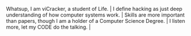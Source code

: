 Whatsup, I am viCracker, a student of Life. |
I define hacking as just deep understanding of how computer systems work. |
Skills are more important than papers, though I am a holder of a Computer Science Degree. |
I listen more, let my CODE do the talking. |

<!---
viCracker/viCracker is a ✨ special ✨ repository because its `README.md` (this file) appears on your GitHub profile.
You can click the Preview link to take a look at your changes.
--->

